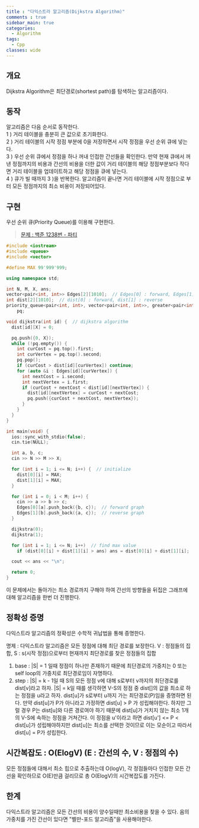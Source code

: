```yaml
---
title : "다익스트라 알고리즘(Dijkstra Algorithm)"
comments : true
sidebar_main: true
categories:
  - Algorithm
tags:
  - Cpp
classes: wide
---
```


## 개요
Dijkstra Algorithm은 최단경로(shortest path)를 탐색하는 알고리즘이다. 

## 동작
알고리즘은 다음 순서로 동작한다. <br/>
1 ) 거리 테이블을 충분히 큰 값으로 초기화한다. <br/>
2 ) 거리 테이블의 시작 정점 부분에 0을 저장하면서 시작 정점을 우선 순위 큐에 넣는다. <br/>
3 ) 우선 순위 큐에서 정점을 하나 꺼내 인접한 간선들을 확인한다. 만약 현재 큐에서 꺼낸 정점까지의 비용과 간선의 비용을 더한 값이 거리 테이블의 해당 정점부분보다 작다면 거리 테이블을 업데이트하고 해당 정점을 큐에 넣는다.<br/>
4 ) 큐가 빌 때까지 3 )을 반복한다. 알고리즘이 끝나면 거리 테이블에 시작 정점으로 부터 모든 정점까지의 최소 비용이 저장되어있다.<br/>

## 구현
우선 순위 큐(Priority Queue)를 이용해 구현한다.
> [문제 : 백준 1238번 - 파티](https://www.acmicpc.net/problem/1238)

```c++
#include <iostream>
#include <queue>
#include <vector>

#define MAX 99'999'999;

using namespace std;

int N, M, X, ans;
vector<pair<int, int>> Edges[2][1010];  // Edges[0] : forward, Edges[1] : reverse
int dist[2][1010];  // dist[0] : forward, dist[1] : reverse
priority_queue<pair<int, int>, vector<pair<int, int>>, greater<pair<int, int>>>
    pq;

void dijkstra(int id) {  // dijkstra algorithm
  dist[id][X] = 0;

  pq.push({0, X});
  while (!pq.empty()) {
    int curCost = pq.top().first;
    int curVertex = pq.top().second;
    pq.pop();
    if (curCost > dist[id][curVertex]) continue;
    for (auto &i : Edges[id][curVertex]) {
      int nextCost = i.second;
      int nextVertex = i.first;
      if (curCost + nextCost < dist[id][nextVertex]) {
        dist[id][nextVertex] = curCost + nextCost;
        pq.push({curCost + nextCost, nextVertex});
      }
    }
  }
}

int main(void) {
  ios::sync_with_stdio(false);
  cin.tie(NULL);

  int a, b, c;
  cin >> N >> M >> X;

  for (int i = 1; i <= N; i++) {  // initialize
    dist[0][i] = MAX;
    dist[1][i] = MAX;
  }

  for (int i = 0; i < M; i++) {
    cin >> a >> b >> c;
    Edges[0][a].push_back({b, c});  // forward graph
    Edges[1][b].push_back({a, c});  // reverse graph
  }

  dijkstra(0);
  dijkstra(1);

  for (int i = 1; i <= N; i++)  // find max value
    if (dist[0][i] + dist[1][i] > ans) ans = dist[0][i] + dist[1][i];

  cout << ans << "\n";

  return 0;
}
```

이 문제에서는 돌아가는 최소 경로까지 구해야 하여 간선의 방향들을 뒤집은 그래프에 대해 알고리즘을 한번 더 진행한다.

## 정확성 증명
다익스트라 알고리즘의 정확성은 수학적 귀납법을 통해 증명한다.

명제 : 다익스트라 알고리즘은 모든 정점에 대해 최단 경로를 보장한다.
V : 정점들의 집합, S : s(시작 정점)으로부터 현재까지 최단경로를 찾은 정점들의 집합
1. base : \|S\| = 1 일때 정점이 하나만 존재하기 때문에 최단경로의 가중치는 0 또는 self loop의 가중치로 최단경로임이 자명하다.
2. step : \|S\| = k - 1일 때 S의 모든 정점 v에 대해 s로부터 v까지의 최단경로를 dist[v]라고 하자. \|S\| = k일 때를 생각하면 V-S의 정점 중 dist[]의 값을 최소로 하는 정점을 u라고 하자. dist[u]가 s로부터 u까지 가는 최단경로(P)임을 증명하면 된다. 만약 dist[u]가 P가 아니라고 가정하면 dist[u] > P 가 성립해야한다. 하지만 그럴 경우 P는 dist[u]와 다른 경로여야 하기 때문에 dist[u]가 거치지 않는 최소 1개의 V-S에 속하는 정점을 거쳐간다. 이 정점을 u'이라고 하면 dist[u'] <= P < dist[u]가 성립해야하지만 dist[u]는 최소를 선택한 것이므로 이는 모순이고 따라서 dist[u] = P가 성립한다.

## 시간복잡도 : O(ElogV) (E : 간선의 수, V : 정점의 수)
모든 정점들에 대해서 최소 힙으로 추출하는데 O(logV), 각 정점들마다 인접한 모든 간선을 확인하므로 O(E)만큼 걸리므로 총 O(ElogV)의 시간복잡도를 가진다.

## 한계
다익스트라 알고리즘은 모든 간선의 비용이 양수일때만 최소비용을 찾을 수 있다. 음의 가중치를 가진 간선이 있다면 "벨만-포드 알고리즘"을 사용해야한다.